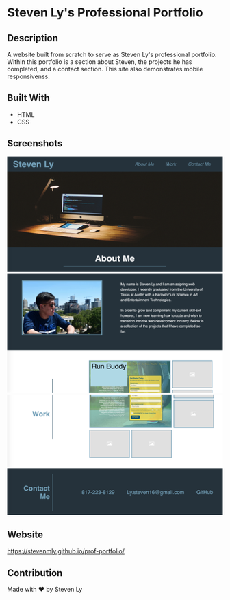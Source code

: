 # Steven Ly's Professional Portfolio

## Description
A website built from scratch to serve as Steven Ly's professional portfolio. Within this portfolio is a section about Steven, the projects he has completed, and a contact section. This site also demonstrates mobile responsivenss. 

## Built With
* HTML
* CSS

## Screenshots
![Application-screenshot](./assets/images/screenshot1.png)
![Application-screenshot](./assets/images/screenshot2.png)
![Application-screenshot](./assets/images/screenshot3.png)

## Website
https://stevenmly.github.io/prof-portfolio/

## Contribution
Made with ❤️ by Steven Ly